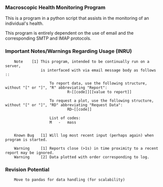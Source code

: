 
###		Macroscopic Health Monitoring Program



This is a program in a python script that assists in the monitoring of an individual's health.

This program is entirely dependent on the use of email and the corresponding SMTP and IMAP protocols.



### Important Notes/Warnings Regarding Usage (INRU)

		Note	[1]	This program, intended to be continually run on a server, 
					is interfaced with via email message body as follows ::

						To report data, use the following structure, without "[" or "]", "R" abbreviating "Report":
								R~[[code]][[value to report]]

						To request a plot, use the following structure, without "[" or "]", "RD" abbreviating "Request Data":
								RD~[[code]]
				
						List of codes:
						M 	-	mass


		Known Bug	[1]	Will log most recent input (perhaps again) when program is started.

		Warning		[1]	Reports close (>1s) in time proximity to a recent report may be ignored.
		Warning		[2]	Data plotted with order corresponding to log.



###	Revision Potential
		Move to pandas for data handling (for scalability)

